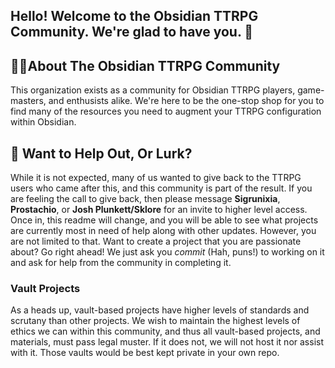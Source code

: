 ## Hello! Welcome to the Obsidian TTRPG Community. We're glad to have you. 👋

## 🙋‍♀️About The Obsidian TTRPG Community
This organization exists as a community for Obsidian TTRPG players, game-masters, and enthusists alike. We're here to be the one-stop shop for you to find many of the resources you need to augment your TTRPG configuration within Obsidian.

## 🌈 Want to Help Out, Or Lurk?

While it is not expected, many of us wanted to give back to the TTRPG users who came after this, and this community is part of the result. If you are feeling the call to give back, then please message **Sigrunixia**, **Prostachio**, or **Josh Plunkett/Sklore** for an invite to higher level access. Once in, this readme will change, and you will be able to see what projects are currently most in need of help along with other updates. However, you are not limited to that. Want to create a project that you are passionate about? Go right ahead! We just ask you *commit* (Hah, puns!) to working on it and ask for help from the community in completing it. 

### Vault Projects

As a heads up, vault-based projects have higher levels of standards and scrutany than other projects. We wish to maintain the highest levels of ethics we can within this community, and thus all vault-based projects, and materials, must pass legal muster. If it does not, we will not host it nor assist with it. Those vaults would be best kept private in your own repo.

